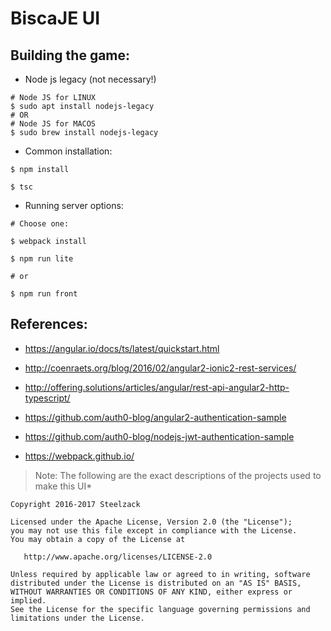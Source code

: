 # BiscaJE UI

## Building the game:

*  Node js legacy (not necessary!)
```
# Node JS for LINUX
$ sudo apt install nodejs-legacy 
# OR
# Node JS for MACOS
$ sudo brew install nodejs-legacy
```

* Common installation:

```
$ npm install

$ tsc

```

* Running server options:
```
# Choose one:

$ webpack install

$ npm run lite

# or

$ npm run front

```

## References:

* https://angular.io/docs/ts/latest/quickstart.html

* http://coenraets.org/blog/2016/02/angular2-ionic2-rest-services/

* http://offering.solutions/articles/angular/rest-api-angular2-http-typescript/

* https://github.com/auth0-blog/angular2-authentication-sample

* https://github.com/auth0-blog/nodejs-jwt-authentication-sample

* https://webpack.github.io/

> Note: The following are the exact descriptions of the projects used to make this UI*

```
Copyright 2016-2017 Steelzack

Licensed under the Apache License, Version 2.0 (the "License");
you may not use this file except in compliance with the License.
You may obtain a copy of the License at

   http://www.apache.org/licenses/LICENSE-2.0

Unless required by applicable law or agreed to in writing, software
distributed under the License is distributed on an "AS IS" BASIS,
WITHOUT WARRANTIES OR CONDITIONS OF ANY KIND, either express or implied.
See the License for the specific language governing permissions and
limitations under the License.
```